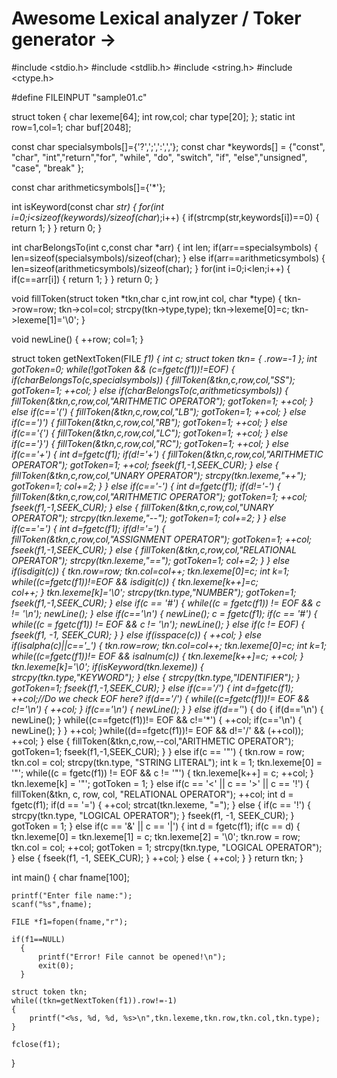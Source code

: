 # Awesome Lexical analyzer / Toker generator ->



#include <stdio.h>
#include <stdlib.h>
#include <string.h>
#include <ctype.h>

#define FILEINPUT "sample01.c"

struct token
{
    char lexeme[64];
    int row,col;
    char type[20];
};
static int row=1,col=1;
char buf[2048];

const char specialsymbols[]={'?',';',':',','};
const char *keywords[] = {"const", "char", "int","return","for", "while", "do",
                            "switch", "if", "else","unsigned", "case", "break" };

const char arithmeticsymbols[]={'*'};

int isKeyword(const char *str)
{
    for(int i=0;i<sizeof(keywords)/sizeof(char*);i++)
       {
           if(strcmp(str,keywords[i])==0)
             {
                 return 1;
             }
       }
    return 0;
}

int charBelongsTo(int c,const char *arr)
{
    int len;
    if(arr==specialsymbols)
      {
          len=sizeof(specialsymbols)/sizeof(char);
      }
    else if(arr==arithmeticsymbols)
           {
               len=sizeof(arithmeticsymbols)/sizeof(char);
           }
    for(int i=0;i<len;i++)
       {
           if(c==arr[i])
             {
                 return 1;
             }
       }
    return 0;
}

void fillToken(struct token *tkn,char c,int row,int col, char *type)
{
    tkn->row=row;
    tkn->col=col;
    strcpy(tkn->type,type);
    tkn->lexeme[0]=c;
    tkn->lexeme[1]='\0';
}

void newLine()
{
    ++row;
    col=1;
}

struct token getNextToken(FILE *f1)
{
    int c;
    struct token tkn=
    {
        .row=-1
    };
    int gotToken=0;
    while(!gotToken && (c=fgetc(f1))!=EOF)
         {
             if(charBelongsTo(c,specialsymbols))
               {
                   fillToken(&tkn,c,row,col,"SS");
                   gotToken=1;
                   ++col;
               }
             else if(charBelongsTo(c,arithmeticsymbols))
                    {
                        fillToken(&tkn,c,row,col,"ARITHMETIC OPERATOR");
                        gotToken=1;
                        ++col;
                    }
             else if(c=='(')
                    {
                        fillToken(&tkn,c,row,col,"LB");
                        gotToken=1;
                        ++col;
                    }
             else if(c==')')
                    {
                        fillToken(&tkn,c,row,col,"RB");
                        gotToken=1;
                        ++col;
                    }
             else if(c=='{')
                    {
                        fillToken(&tkn,c,row,col,"LC");
                        gotToken=1;
                        ++col;
                    }
             else if(c=='}')
                    {
                        fillToken(&tkn,c,row,col,"RC");
                        gotToken=1;
                        ++col;
                    }
            else if(c=='+')
                    {
                        int d=fgetc(f1);
                        if(d!='+')
                          {
                              fillToken(&tkn,c,row,col,"ARITHMETIC OPERATOR");
                              gotToken=1;
                              ++col;
                              fseek(f1,-1,SEEK_CUR);
                          }
                        else
                          {
                              fillToken(&tkn,c,row,col,"UNARY OPERATOR");
                              strcpy(tkn.lexeme,"++");
                              gotToken=1;
                              col+=2;
                          }
                    }
             else if(c=='-')
                    {
                        int d=fgetc(f1);
                        if(d!='-')
                          {
                              fillToken(&tkn,c,row,col,"ARITHMETIC OPERATOR");
                              gotToken=1;
                              ++col;
                              fseek(f1,-1,SEEK_CUR);
                          }
                        else
                          {
                              fillToken(&tkn,c,row,col,"UNARY OPERATOR");
                              strcpy(tkn.lexeme,"--");
                              gotToken=1;
                              col+=2;
                          }
                    }
             else if(c=='=')
                    {
                        int d=fgetc(f1);
                        if(d!='=')
                          {
                              fillToken(&tkn,c,row,col,"ASSIGNMENT OPERATOR");
                              gotToken=1;
                              ++col;
                              fseek(f1,-1,SEEK_CUR);
                          }
                        else
                          {
                              fillToken(&tkn,c,row,col,"RELATIONAL OPERATOR");
                              strcpy(tkn.lexeme,"==");
                              gotToken=1;
                              col+=2;
                          }
                    }
        else if(isdigit(c))
               {
                   tkn.row=row;
                   tkn.col=col++;
                   tkn.lexeme[0]=c;
                   int k=1;
                   while((c=fgetc(f1))!=EOF && isdigit(c))
                        {
                            tkn.lexeme[k++]=c;    
                            col++;
                        }
                   tkn.lexeme[k]='\0';
                   strcpy(tkn.type,"NUMBER");
                   gotToken=1;
                   fseek(f1,-1,SEEK_CUR);
               }
        else if(c == '#')
               {
                    while((c = fgetc(f1)) != EOF && c != '\n');
                    newLine();
               }
        else if(c=='\n')
               {
                   newLine();
                   c = fgetc(f1);
                if(c == '#')
                  {
                    while((c = fgetc(f1)) != EOF && c != '\n');
                    newLine();
                  }
                else if(c != EOF)
                       {
                        fseek(f1, -1, SEEK_CUR);
                        }
               }
        else if(isspace(c))
               {
                   ++col;
               }
        else if(isalpha(c)||c=='_')
               {
                   tkn.row=row;
                   tkn.col=col++;
                   tkn.lexeme[0]=c;
                   int k=1;
                   while((c=fgetc(f1))!= EOF && isalnum(c))
                        {
                            tkn.lexeme[k++]=c;
                            ++col;
                        }
                   tkn.lexeme[k]='\0';
                   if(isKeyword(tkn.lexeme))
                     {
                         strcpy(tkn.type,"KEYWORD");
                     }
                   else
                     {
                         strcpy(tkn.type,"IDENTIFIER");
                     }
                   gotToken=1;
                   fseek(f1,-1,SEEK_CUR);
               }
        else if(c=='/')
               {
                   int d=fgetc(f1);
                   ++col;//Do we check EOF here?
                   if(d=='/')
                     {
                         while((c=fgetc(f1))!= EOF && c!='\n')
                              {
                                  ++col;
                              }
                       if(c=='\n')
                         {
                             newLine();
                         }
                     }
                   else if(d=='*')
                          {
                              do
                               {
                                   if(d=='\n')
                                     {
                                         newLine();
                                     }
                                   while((c==fgetc(f1))!= EOF && c!='*')
                                        {
                                            ++col;
                                            if(c=='\n')
                                              {
                                                  newLine();
                                              }
                                        }
                                   ++col;
                               }while((d==fgetc(f1))!= EOF && d!='/' && (++col));
                              ++col;
                          }
                   else
                     {
                         fillToken(&tkn,c,row,--col,"ARITHMETIC OPERATOR");
                         gotToken=1;
                         fseek(f1,-1,SEEK_CUR);
                     }
               }
          else if(c == '"')
                {
                tkn.row = row;
                tkn.col = col;
                strcpy(tkn.type, "STRING LITERAL");
                int k = 1;
                tkn.lexeme[0] = '"';
                while((c = fgetc(f1)) != EOF && c != '"')
                    {
                    tkn.lexeme[k++] = c;
                    ++col;
                    }
                tkn.lexeme[k] = '"';
                gotToken = 1;
               }
         else if(c == '<' || c == '>' || c == '!')
                {
                fillToken(&tkn, c, row, col, "RELATIONAL OPERATOR");
                ++col;
                int d = fgetc(f1);
                if(d == '=')
                  {
                    ++col;
                    strcat(tkn.lexeme, "=");
                  }
                else
                  {
                    if(c == '!')
                      {
                        strcpy(tkn.type, "LOGICAL OPERATOR");
                      }
                    fseek(f1, -1, SEEK_CUR);
                  }
                gotToken = 1;
               }
        else if(c == '&' || c == '|')
               {
                int d = fgetc(f1);
                if(c == d)
                  {
                    tkn.lexeme[0] = tkn.lexeme[1] = c;
                    tkn.lexeme[2] = '\0';
                    tkn.row = row;
                    tkn.col = col;
                    ++col;
                    gotToken = 1;
                    strcpy(tkn.type, "LOGICAL OPERATOR");
                  }
                else
                  {
                    fseek(f1, -1, SEEK_CUR);
                  }
                ++col;
              }
        else
          {
            ++col;
          }
    }
    return tkn;
}

int main()
{
    char fname[100];

    printf("Enter file name:");
    scanf("%s",fname);

    FILE *f1=fopen(fname,"r");

    if(f1==NULL)
      {
          printf("Error! File cannot be opened!\n");
          exit(0);
      }

    struct token tkn;
    while((tkn=getNextToken(f1)).row!=-1)
    {
        printf("<%s, %d, %d, %s>\n",tkn.lexeme,tkn.row,tkn.col,tkn.type);
    }

    fclose(f1);
}



